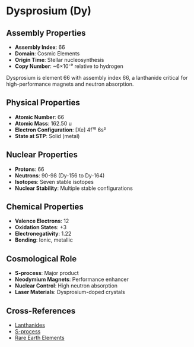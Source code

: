 # Dysprosium (Dy)

## Assembly Properties
- **Assembly Index**: 66
- **Domain**: Cosmic Elements
- **Origin Time**: Stellar nucleosynthesis
- **Copy Number**: ~6×10⁻⁹ relative to hydrogen

Dysprosium is element 66 with assembly index 66, a lanthanide critical for high-performance magnets and neutron absorption.

## Physical Properties
- **Atomic Number**: 66
- **Atomic Mass**: 162.50 u
- **Electron Configuration**: [Xe] 4f¹⁰ 6s²
- **State at STP**: Solid (metal)

## Nuclear Properties
- **Protons**: 66
- **Neutrons**: 90-98 (Dy-156 to Dy-164)
- **Isotopes**: Seven stable isotopes
- **Nuclear Stability**: Multiple stable configurations

## Chemical Properties
- **Valence Electrons**: 12
- **Oxidation States**: +3
- **Electronegativity**: 1.22
- **Bonding**: Ionic, metallic

## Cosmological Role
- **S-process**: Major product
- **Neodymium Magnets**: Performance enhancer
- **Nuclear Control**: High neutron absorption
- **Laser Materials**: Dysprosium-doped crystals

## Cross-References
- [Lanthanides](/domains/cosmic/elements/lanthanides.md)
- [S-process](/domains/cosmic/processes/s_process.md)
- [Rare Earth Elements](/domains/cosmic/elements/rare_earths.md)